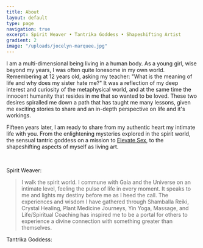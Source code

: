 ```yaml
---
title: About
layout: default
type: page
navigation: true
excerpt: Spirit Weaver • Tantrika Goddess • Shapeshifting Artist
gradient: 2
image: "/uploads/jocelyn-marquee.jpg"
---
```


I am a multi-dimensional being living in a human body. As a young girl, wise beyond my years, I was often quite lonesome in my own world. Remembering at 12 years old, asking my teacher: "What is the meaning of life and why does my sister hate me?" It was a reflection of my deep interest and curiosity of the metaphysical world, and at the same time the innocent humanity that resides in me that so wanted to be loved. These two desires spiralled me down a path that has taught me many lessons, given me exciting stories to share and an in-depth perspective on life and it's workings.

Fifteen years later, I am ready to share from my authentic heart my intimate life with you. From the enlightening mysteries explored in the spirit world, the sensual tantric goddess on a mission to [Elevate Sex](www.elevatesex.com), to the shapeshifting aspects of myself as living art.&nbsp;

&nbsp;

Spirit Weaver:

> I walk the spirit world. I commune with Gaia and the Universe on an intimate level, feeling the pulse of life in every moment. It speaks to me and lights my destiny before me as I heed the call. The experiences and wisdom I have gathered through Shamballa Reiki, Crystal Healing, Plant Medicine Journeys, Yin Yoga, Massage, and Life/Spiritual Coaching has inspired me to be a portal for others to experience a divine connection with something greater than themselves.&nbsp;

Tantrika Goddess:

&nbsp;